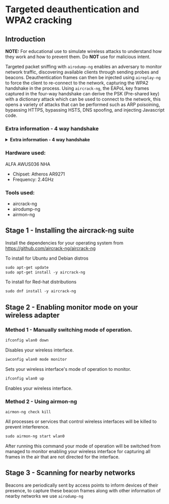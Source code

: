 # Targeted deauthentication and WPA2 cracking

## Introduction

**NOTE:** For educational use to simulate wireless attacks to understand how they work and how to prevent them. Do **NOT** use for malicious intent.

Targeted packet sniffing with `airodump-ng` enables an adversary to monitor network traffic, discovering available clients through sending probes and beacons. Deauthentication frames can then be injected using `aireplay-ng` to force the client to re-connect to the network, capturing the WPA2 handshake in the process. Using `aircrack-ng`, the EAPoL key frames captured in the four-way handshake can derive the PSK (Pre-shared key) with a dictionary attack which can be used to connect to the network, this opens a variety of attacks that can be performed such as ARP poisoining, bypassing HTTPS, bypassing HSTS, DNS spoofing, and injecting Javascript code.

### Extra information - 4 way handshake
<details>
<summary><b>Extra information - 4 way handshake</b></summary>
<br>
The Pre-Shared Key (PSK) is an authentication key that is used by clients to authorise themselves to a network. The PSK is
<ul><li>The first frame is an ANonce (Acknowledgement nunmber once) sent by the access point.</li>
<li>The second frame is an SNonce (Supplicant number once) which is protected by the Message Integrity Check (MIC) sent by the client. Once received by the access point, the access point generates a Pairwise Transient Key (PTK).</li>
<li>The third frame is a Robust Security Network (RSN) sent by the access point that includes information on the cipher suite, group cipher, and authentication method used.</li>
<li>Finally, the process is disestablished by the client.</li></ul>
</details>

### Hardware used:
ALFA AWUS036 NHA
- Chipset: Atheros AR9271
- Frequency: 2.4GHz

### Tools used:
 - aircrack-ng
 - airodump-ng
 - airmon-ng

## Stage 1 - Installing the aircrack-ng suite

Install the dependencies for your operating system from https://github.com/aircrack-ng/aircrack-ng

To install for Ubuntu and Debian distros

```html
sudo apt-get update
sudo apt-get install -y aircrack-ng
```

To install for Red-hat distributions

```html
sudo dnf install -y aircrack-ng
```

## Stage 2 - Enabling monitor mode on your wireless adapter

### Method 1 - Manually switching mode of operation.
```html
ifconfig wlan0 down
```
Disables your wireless interface.
```html
iwconfig wlan0 mode monitor
```
Sets your wireless interface's mode of operation to monitor.
```html
ifconfig wlan0 up
```
Enables your wireless interface.

### Method 2 - Using airmon-ng

```
airmon-ng check kill
```
All processes or services that control wireless interfaces will be killed to prevent interference.
```html
sudo airmon-ng start wlan0
```
After running this command your mode of operation will be switched from managed to monitor enabling your wireless interface for capturing all frames in the air that are not directed for the interface.

## Stage 3 - Scanning for nearby networks

Beacons are periodically sent by access points to inform devices of their presence, to capture these beacon frames along with other information of nearby networks we use `airodump-ng`

```html

